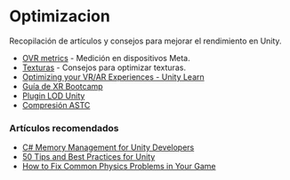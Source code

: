 # Optimizacion

Recopilación de artículos y consejos para mejorar el rendimiento en Unity.

- [OVR metrics](https://developers.meta.com/horizon/documentation/unity/ts-ovrstats?locale=es_ES) - Medición en dispositivos Meta.
- [Texturas](https://www.youtube.com/watch?v=AZLdsIG5ypk&t=65s) - Consejos para optimizar texturas.
- [Optimizing your VR/AR Experiences - Unity Learn](https://www.youtube.com/watch?v=swQFRKlgL24)
- [Guía de XR Bootcamp](https://xrbootcamp.com/unity-optimization-tips/)
- [Plugin LOD Unity](https://www.youtube.com/watch?v=EqVig88ZC_M&ab_channel=LlamAcademy)
- [Compresión ASTC](https://chromium.googlesource.com/external/github.com/ARM-software/astc-encoder/+/HEAD/Docs/FormatOverview.md)

### Artículos recomendados
- [C# Memory Management for Unity Developers](https://www.gamasutra.com/blogs/WendelinReich/20131109/203841/C_Memory_Management_for_Unity_Developers_part_1_of_3.php)
- [50 Tips and Best Practices for Unity](https://www.gamasutra.com/blogs/HermanTulleken/20160812/279100/50_Tips_and_Best_Practices_for_Unity_2016_Edition.php)
- [How to Fix Common Physics Problems in Your Game](https://gamedevelopment.tutsplus.com/articles/how-to-fix-common-physics-problems-in-your-game--cms-21418)
